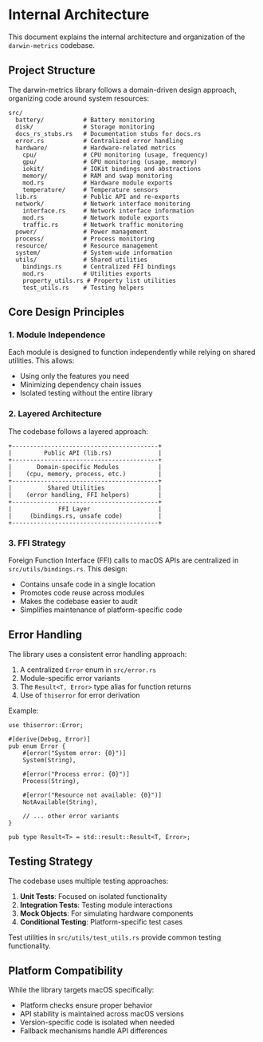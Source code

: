 # Internal Architecture

This document explains the internal architecture and organization of the `darwin-metrics` codebase.

## Project Structure

The darwin-metrics library follows a domain-driven design approach, organizing code around system resources:

```text
src/
  battery/           # Battery monitoring
  disk/              # Storage monitoring
  docs_rs_stubs.rs   # Documentation stubs for docs.rs
  error.rs           # Centralized error handling
  hardware/          # Hardware-related metrics
    cpu/             # CPU monitoring (usage, frequency)
    gpu/             # GPU monitoring (usage, memory)
    iokit/           # IOKit bindings and abstractions
    memory/          # RAM and swap monitoring
    mod.rs           # Hardware module exports
    temperature/     # Temperature sensors
  lib.rs             # Public API and re-exports
  network/           # Network interface monitoring
    interface.rs     # Network interface information
    mod.rs           # Network module exports
    traffic.rs       # Network traffic monitoring
  power/             # Power management
  process/           # Process monitoring
  resource/          # Resource management
  system/            # System-wide information
  utils/             # Shared utilities
    bindings.rs      # Centralized FFI bindings
    mod.rs           # Utilities exports
    property_utils.rs # Property list utilities
    test_utils.rs    # Testing helpers
```

## Core Design Principles

### 1. Module Independence

Each module is designed to function independently while relying on shared utilities. This allows:

- Using only the features you need
- Minimizing dependency chain issues
- Isolated testing without the entire library

### 2. Layered Architecture

The codebase follows a layered approach:

```text
+-----------------------------------------+
|         Public API (lib.rs)             |
+-----------------------------------------+
|       Domain-specific Modules           |
|    (cpu, memory, process, etc.)         |
+-----------------------------------------+
|          Shared Utilities               |
|    (error handling, FFI helpers)        |
+-----------------------------------------+
|             FFI Layer                   |
|     (bindings.rs, unsafe code)          |
+-----------------------------------------+
```

### 3. FFI Strategy

Foreign Function Interface (FFI) calls to macOS APIs are centralized in `src/utils/bindings.rs`. This design:

- Contains unsafe code in a single location
- Promotes code reuse across modules
- Makes the codebase easier to audit
- Simplifies maintenance of platform-specific code

## Error Handling

The library uses a consistent error handling approach:

1. A centralized `Error` enum in `src/error.rs`
2. Module-specific error variants
3. The `Result<T, Error>` type alias for function returns
4. Use of `thiserror` for error derivation

Example:

```rust,no_run,ignore
use thiserror::Error;

#[derive(Debug, Error)]
pub enum Error {
    #[error("System error: {0}")]
    System(String),

    #[error("Process error: {0}")]
    Process(String),

    #[error("Resource not available: {0}")]
    NotAvailable(String),

    // ... other error variants
}

pub type Result<T> = std::result::Result<T, Error>;
```

## Testing Strategy

The codebase uses multiple testing approaches:

1. **Unit Tests**: Focused on isolated functionality
2. **Integration Tests**: Testing module interactions
3. **Mock Objects**: For simulating hardware components
4. **Conditional Testing**: Platform-specific test cases

Test utilities in `src/utils/test_utils.rs` provide common testing functionality.

## Platform Compatibility

While the library targets macOS specifically:

- Platform checks ensure proper behavior
- API stability is maintained across macOS versions
- Version-specific code is isolated when needed
- Fallback mechanisms handle API differences
